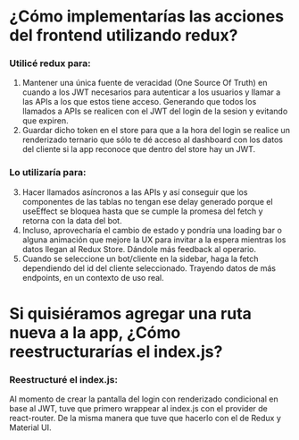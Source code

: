 # ¿Cómo implementarías las acciones del frontend utilizando redux?
### Utilicé redux para:
1) Mantener una única fuente de veracidad (One Source Of Truth) en cuando a los JWT necesarios
para autenticar a los usuarios y llamar a las APIs a los que estos tiene acceso. 
Generando que todos los llamados a APIs se realicen con el JWT del login de la sesion y evitando que expiren.
2) Guardar dicho token en el store para que a la hora del login se realice un renderizado ternario que sólo
te dé acceso al dashboard con los datos del cliente si la app reconoce que dentro del store hay un JWT.
### Lo utilizaría para:
3) Hacer llamados asíncronos a las APIs y así conseguir que los componentes de las tablas 
no tengan ese delay generado porque el useEffect se bloquea hasta que se cumple la promesa del fetch 
y retorna con la data del bot. 
4) Incluso, aprovecharía el cambio de estado y pondría una loading bar o alguna animación que mejore la UX
para invitar a la espera mientras los datos llegan al Redux Store. Dándole más feedback al operario.
5) Cuando se seleccione un bot/cliente en la sidebar, haga la fetch dependiendo del id del cliente seleccionado.
Trayendo datos de más endpoints, en un contexto de uso real.

# Si quisiéramos agregar una ruta nueva a la app, ¿Cómo reestructurarías el index.js?
### Reestructuré el index.js:
Al momento de crear la pantalla del login con renderizado condicional en base al JWT, tuve que primero
wrappear al index.js con el provider de react-router. 
De la misma manera que tuve que hacerlo con el de Redux y Material UI.

